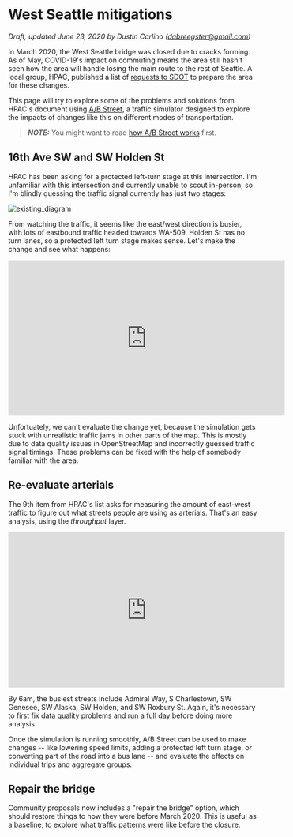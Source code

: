 # West Seattle mitigations

_Draft, updated June 23, 2020 by Dustin Carlino (<dabreegster@gmail.com>)_

In March 2020, the West Seattle bridge was closed due to cracks forming. As of
May, COVID-19's impact on commuting means the area still hasn't seen how the
area will handle losing the main route to the rest of Seattle. A local group,
HPAC, published a list of
[requests to SDOT](https://www.westsideseattle.com/robinson-papers/2020/05/04/highland-park-action-coalition-calls-seattle-officials-traffic)
to prepare the area for these changes.

This page will try to explore some of the problems and solutions from HPAC's
document using [A/B Street](https://abstreet.org), a traffic simulator designed
to explore the impacts of changes like this on different modes of
transportation.

> **_NOTE:_** You might want to read
> [how A/B Street works](https://github.com/dabreegster/abstreet/blob/master/old_docs/how_it_works.md)
> first.

## 16th Ave SW and SW Holden St

HPAC has been asking for a protected left-turn stage at this intersection. I'm
unfamiliar with this intersection and currently unable to scout in-person, so
I'm blindly guessing the traffic signal currently has just two stages:

![existing_diagram](existing_diagram.gif)

From watching the traffic, it seems like the east/west direction is busier, with
lots of eastbound traffic headed towards WA-509. Holden St has no turn lanes, so
a protected left turn stage makes sense. Let's make the change and see what
happens:

<iframe width="560" height="315" src="https://www.youtube.com/embed/6tooJaZLa0Q" frameborder="0" allow="autoplay; encrypted-media" allowfullscreen></iframe>

Unfortuately, we can't evaluate the change yet, because the simulation gets
stuck with unrealistic traffic jams in other parts of the map. This is mostly
due to data quality issues in OpenStreetMap and incorrectly guessed traffic
signal timings. These problems can be fixed with the help of somebody familiar
with the area.

## Re-evaluate arterials

The 9th item from HPAC's list asks for measuring the amount of east-west traffic
to figure out what streets people are using as arterials. That's an easy
analysis, using the _throughput_ layer.

<iframe width="560" height="315" src="https://www.youtube.com/embed/yzp9c7gHhOI" frameborder="0" allow="autoplay; encrypted-media" allowfullscreen></iframe>

By 6am, the busiest streets include Admiral Way, S Charlestown, SW Genesee, SW
Alaska, SW Holden, and SW Roxbury St. Again, it's necessary to first fix data
quality problems and run a full day before doing more analysis.

Once the simulation is running smoothly, A/B Street can be used to make changes
-- like lowering speed limits, adding a protected left turn stage, or converting
part of the road into a bus lane -- and evaluate the effects on individual trips
and aggregate groups.

## Repair the bridge

Community proposals now includes a "repair the bridge" option, which should
restore things to how they were before March 2020. This is useful as a baseline,
to explore what traffic patterns were like before the closure.
